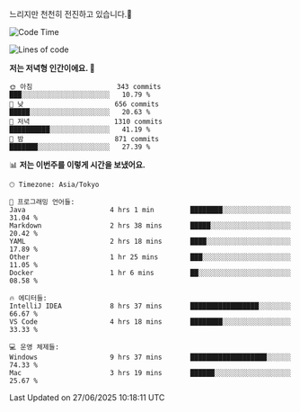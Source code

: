 느리지만 천천히 전진하고 있습니다.🐢

<!--START_SECTION:waka-->
![Code Time](http://img.shields.io/badge/Code%20Time-1%2C613%20hrs%2047%20mins-blue)

![Lines of code](https://img.shields.io/badge/%EC%A0%80%EB%8A%94%20%EC%97%AC%ED%83%9C%EA%B9%8C%EC%A7%80%20-920.3%20thousand%20%EC%A4%84%EC%9D%98%20%EC%BD%94%EB%93%9C%EB%A5%BC%20%EC%9E%91%EC%84%B1%ED%96%88%EC%96%B4%EC%9A%94.-blue)

**저는 저녁형 인간이에요. 🦉** 

```text
🌞 아침                     343 commits         ███░░░░░░░░░░░░░░░░░░░░░░   10.79 % 
🌆 낮　                     656 commits         █████░░░░░░░░░░░░░░░░░░░░   20.63 % 
🌃 저녁                     1310 commits        ██████████░░░░░░░░░░░░░░░   41.19 % 
🌙 밤　                     871 commits         ███████░░░░░░░░░░░░░░░░░░   27.39 % 
```


📊 **저는 이번주를 이렇게 시간을 보냈어요.** 

```text
🕑︎ Timezone: Asia/Tokyo

💬 프로그래밍 언어들: 
Java                     4 hrs 1 min         ████████░░░░░░░░░░░░░░░░░   31.04 % 
Markdown                 2 hrs 38 mins       █████░░░░░░░░░░░░░░░░░░░░   20.42 % 
YAML                     2 hrs 18 mins       ████░░░░░░░░░░░░░░░░░░░░░   17.89 % 
Other                    1 hr 25 mins        ███░░░░░░░░░░░░░░░░░░░░░░   11.05 % 
Docker                   1 hr 6 mins         ██░░░░░░░░░░░░░░░░░░░░░░░   08.58 % 

🔥 에디터들: 
IntelliJ IDEA            8 hrs 37 mins       █████████████████░░░░░░░░   66.67 % 
VS Code                  4 hrs 18 mins       ████████░░░░░░░░░░░░░░░░░   33.33 % 

💻 운영 체제들: 
Windows                  9 hrs 37 mins       ███████████████████░░░░░░   74.33 % 
Mac                      3 hrs 19 mins       ██████░░░░░░░░░░░░░░░░░░░   25.67 % 
```


 Last Updated on 27/06/2025 10:18:11 UTC
<!--END_SECTION:waka-->
